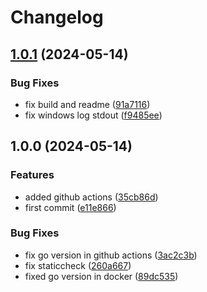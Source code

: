 # Changelog

## [1.0.1](https://github.com/project-n-oss/interchange/compare/v1.0.0...v1.0.1) (2024-05-14)


### Bug Fixes

* fix build and readme ([91a7116](https://github.com/project-n-oss/interchange/commit/91a7116e48c2098dcdd9f70a5afbaf950d48edc8))
* fix windows log stdout ([f9485ee](https://github.com/project-n-oss/interchange/commit/f9485ee0354ab2b9fc6f485dd78ce5e0418ec48a))

## 1.0.0 (2024-05-14)


### Features

* added github actions ([35cb86d](https://github.com/project-n-oss/interchange/commit/35cb86dc888a2aaa8d592b095c03d13a4c3ceb10))
* first commit ([e11e866](https://github.com/project-n-oss/interchange/commit/e11e866d8cfbdabb629b75fbf0dca1a73c02be1d))


### Bug Fixes

* fix go version in github actions ([3ac2c3b](https://github.com/project-n-oss/interchange/commit/3ac2c3b1e65a85c77ba7fea962bcce5025e65dd9))
* fix staticcheck ([260a667](https://github.com/project-n-oss/interchange/commit/260a6679a6ebc57cf55c68405f06e6a5c712f88f))
* fixed go version in docker ([89dc535](https://github.com/project-n-oss/interchange/commit/89dc53588204c8fab34b67996a80ce9c3dca0da7))
